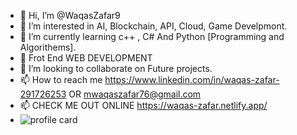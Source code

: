 - 👋 Hi, I’m @WaqasZafar9
- 👀 I’m interested in AI, Blockchain, API, Cloud, Game Develpmont.
- 🌱 I’m currently learning c++ , C# And Python [Programming and Algorithems].
- 🌱   Frot End WEB DEVELOPMENT
- 💞️ I’m looking to collaborate on Future projects.
- 📫 How to reach me https://www.linkedin.com/in/waqas-zafar-291726253 OR mwaqaszafar76@gmail.com
- 📫 CHECK ME OUT ONLINE https://waqas-zafar.netlify.app/
- ![profile card](https://github.com/WaqasZafar9/WaqasZafar9/assets/120492459/aecab3b7-6b7d-4f86-a430-7d0463895fce)


<!---
WaqasZafar9/WaqasZafar9 is a ✨ special ✨ repository because its `README.md` (this file) appears on your GitHub profile.
You can click the Preview link to take a look at your changes.
--->
